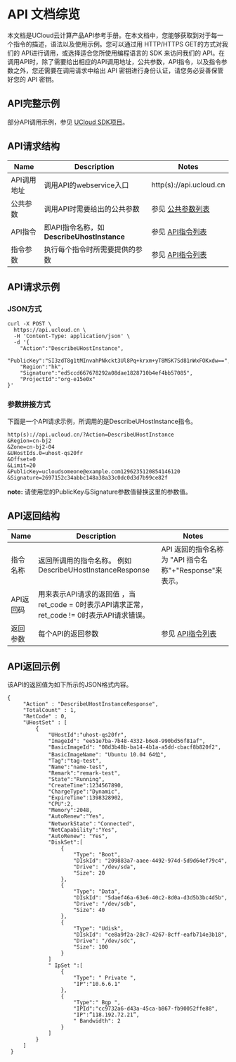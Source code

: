 # API 文档综览

本文档是UCloud云计算产品API参考手册。在本文档中，您能够获取到对于每一个指令的描述，语法以及使用示例。您可以通过用 HTTP/HTTPS GET的方式对我们的 API进行调用，或选择适合您所使用编程语言的 SDK 来访问我们的 API。在调用API时，除了需要给出相应的API调用地址，公共参数，API指令，以及指令参数之外，您还需要在调用请求中给出 API 密钥进行身份认证，请您务必妥善保管好您的 API 密钥。

## API完整示例

部分API调用示例，参见 [UCloud SDK项目](https://github.com/ucloud)。

## API请求结构

| Name      |Description                           |Notes                               |
|---|---|---|
| API调用地址  | 调用API的webservice入口                    | http(s)://api.ucloud.cn         |
| 公共参数     | 调用API时需要给出的公共参数                       | 参见 [公共参数列表](api/public.md)  |
| API指令    | 即API指令名称，如 **DescribeUhostInstance**  | 参见 [API指令列表](api/index.md)                |
| 指令参数     | 执行每个指令时所需要提供的参数                       | 参见 [API指令列表](api/index.md)                |

## API请求示例

### JSON方式
```
curl -X POST \
  https://api.ucloud.cn \
  -H 'Content-Type: application/json' \
  -d '{
    "Action":"DescribeUHostInstance",
    "PublicKey":"SI3zdT8g1tMInvahPNkckt3Ul8Pq+krxm+yT8MSK7Sd81nWxFOKxdw==",
    "Region":"hk",
    "Signature":"ed5ccd667678292a08dae1828710b4ef4bb57085",
    "ProjectId":"org-e15e0x"
}'
```

### 参数拼接方式

下面是一个API请求示例，所调用的是DescribeUHostInstance指令。

```
http(s)://api.ucloud.cn/?Action=DescribeUHostInstance
&Region=cn-bj2
&Zone=cn-bj2-04
&UHostIds.0=uhost-qs20fr
&Offset=0
&Limit=20  
&PublicKey=ucloudsomeone@example.com1296235120854146120
&Signature=2697152c34abbc148a38a33c0dc0d3d7b99ce82f
```
**note:**
请使用您的PublicKey与Signature参数值替换这里的参数值。

## API返回结构

| Name    | Description                                                       | Notes                                   |
|---|---|---|
| 指令名称    | 返回所调用的指令名称。 例如 DescribeUHostInstanceResponse                      | API 返回的指令名称为 "API 指令名称"+"Response"来表示。  |
| API返回码  | 用来表示API请求的返回值 ，当ret_code = 0时表示API请求正常， ret_code != 0时表示API请求错误。  |                                         |
| 返回参数    | 每个API的返回参数                                                        | 参见 [API指令列表](api/index.md)                   |

## API返回示例

该API的返回值为如下所示的JSON格式内容。

```
{
     "Action" : "DescribeUHostInstanceResponse",
     "TotalCount" : 1,
     "RetCode" : 0,
     "UHostSet" : [
         {
             "UHostId":"uhost-qs20fr",
             "ImageId": "ee51e7ba-7b48-4332-b6e8-990bd56f81af",
             "BasicImageId": "08d3b48b-ba14-4b1a-a5dd-cbacf8b820f2",
             "BasicImageName": "Ubuntu 10.04 64位",
             "Tag":"tag-test",
             "Name":"name-test",
             "Remark":"remark-test",
             "State":"Running",
             "CreateTime":1234567890,
             "ChargeType":"Dynamic",
             "ExpireTime":1398328902,
             "CPU":2,
             "Memory":2048,
             "AutoRenew":"Yes",
             "NetworkState"："Connected",
             "NetCapability":"Yes",
             "AutoRenew": "Yes",
             "DiskSet":[
                 {
                     "Type": "Boot",
                     "DIskId": "209883a7-aaee-4492-974d-5d9d64ef79c4",
                     "Drive": "/dev/sda",
                     "Size": 20
                 },
                 {
                     "Type": "Data",
                     "DIskId": "5daef46a-63e6-40c2-8d0a-d3d5b3bc4d5b",
                     "Drive": "/dev/sdb",
                     "Size": 40
                 },
                 {
                     "Type": "Udisk",
                     "DIskId": "ce8a9f2a-28c7-4267-8cff-eafb714e3b18",
                     "Drive": "/dev/sdc",
                     "Size": 100
                 }
             ]
             " IpSet ":[
                 {
                     "Type": " Private ",
                     "IP":"10.6.6.1"
                 },
                 {
                     "Type":" Bgp ",
                     "IPId":"cc9732a6-d43a-45ca-b867-fb90052ffe88",
                     "IP":”118.192.72.21”,
                     " Bandwidth": 2
                 }
             ]
         }
     ]
 }
```
